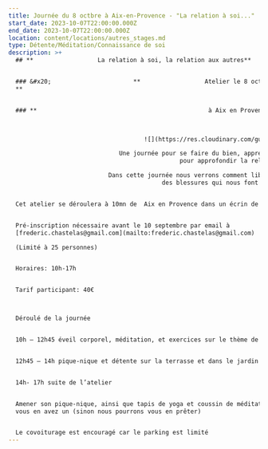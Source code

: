 ```yaml
---
title: Journée du 8 octbre à Aix-en-Provence - "La relation à soi..."
start_date: 2023-10-07T22:00:00.000Z
end_date: 2023-10-07T22:00:00.000Z
location: content/locations/autres_stages.md
type: Détente/Méditation/Connaissance de soi
description: >+
  ## **                  La relation à soi, la relation aux autres**


  ### &#x20;                       **                  Atelier le 8 octobre 2023
  **


  ### **                                                à Aix en Provence**

       

                                      ![](https://res.cloudinary.com/guikem/image/upload/v1690469142/IMG-20230724-WA0016_gba2km.jpg)

                               Une journée pour se faire du bien, apprendre la méditation et découvrir des clés
                                                pour approfondir la relation à soi-même et aux autres.

                            Dans cette journée nous verrons comment libérer nos émotions et aller vers la guérison
                                           des blessures qui nous font retomber dans les mêmes schémas.


  Cet atelier se déroulera à 10mn de  Aix en Provence dans un écrin de verdure


  Pré-inscription nécessaire avant le 10 septembre par email à
  [frederic.chastelas@gmail.com](mailto:frederic.chastelas@gmail.com)

  (Limité à 25 personnes)


  Horaires: 10h-17h


  Tarif participant: 40€   



  Déroulé de la journée


  10h – 12h45 éveil corporel, méditation, et exercices sur le thème de l’atelier


  12h45 – 14h pique-nique et détente sur la terrasse et dans le jardin


  14h- 17h suite de l’atelier


  Amener son pique-nique, ainsi que tapis de yoga et coussin de méditation si
  vous en avez un (sinon nous pourrons vous en prêter)


  Le covoiturage est encouragé car le parking est limité
---
```




